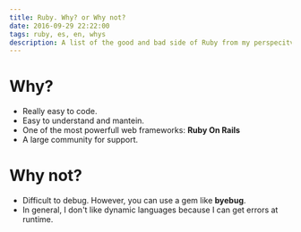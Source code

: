 ```yaml
---
title: Ruby. Why? or Why not?
date: 2016-09-29 22:22:00
tags: ruby, es, en, whys
description: A list of the good and bad side of Ruby from my perspecitve.
---
```


# Why?
- Really easy to code.
- Easy to understand and mantein.
- One of the most powerfull web frameworks: **Ruby On Rails**
- A large community for support.

# Why not?
- Difficult to debug. However, you can use a gem like **byebug**.
- In general, I don't like dynamic languages because I can get errors at runtime.


